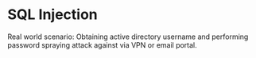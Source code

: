 # SQL  Injection

Real world scenario: Obtaining active directory username and performing password spraying attack against via VPN or email portal.